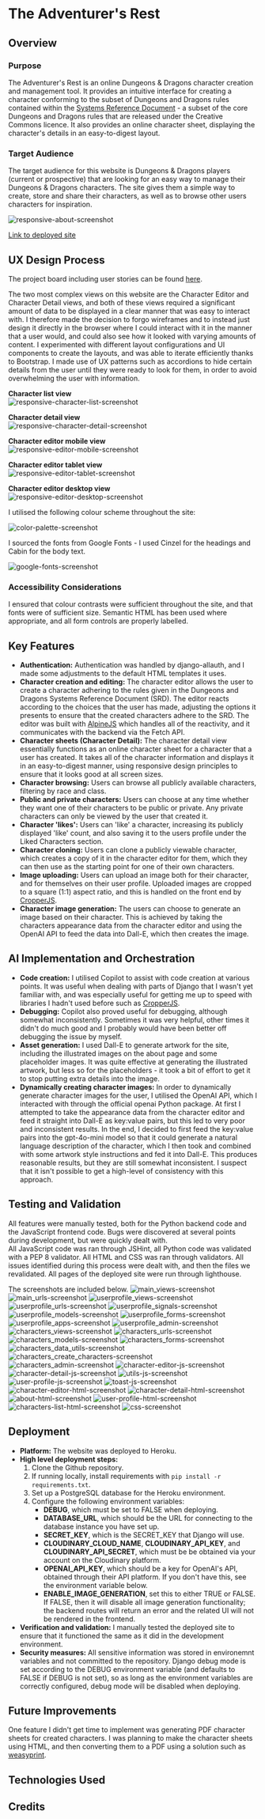 # The Adventurer's Rest

## Overview

### Purpose
The Adventurer's Rest is an online Dungeons & Dragons character creation and management tool. It provides an intuitive interface for creating a character conforming to the subset of Dungeons and Dragons rules contained within 
the [Systems Reference Document](https://www.dndbeyond.com/resources/1781-systems-reference-document-srd?srsltid=AfmBOooY4RPy4pqzFizxz7M8g6XqFSs6ig6Iiy24rGq_g1TwqeZZatup) - a subset of the core Dungeons and Dragons rules that are released under the Creative Commons licence.
It also provides an online character sheet, displaying the character's details in an easy-to-digest layout.


### Target Audience
The target audience for this website is Dungeons & Dragons players (current or prospective) that are looking for an easy way to manage their Dungeons & Dragons characters. The site gives them a simple way to create, store and share
their characters, as well as to browse other users characters for inspiration.

![responsive-about-screenshot](https://github.com/user-attachments/assets/230dd2b8-641f-4792-aca3-4ce81b8e0e07)


[Link to deployed site](https://dnd-character-creator-196a1c69fe18.herokuapp.com/)

## UX Design Process

The project board including user stories can be found [here](https://github.com/users/Adam-Campbell/projects/3).

The two most complex views on this website are the Character Editor and Character Detail views, and both of these views required a significant amount of data to be displayed in a clear manner that was easy to interact with. I therefore made the decision to forgo wireframes and to instead just design it directly in the browser where I could interact with it in the manner that a user would, and could also see how it looked with varying amounts of content. I experimented with different layout configurations and UI components to create the layouts, and was able to iterate efficiently thanks to Bootstrap. I made use of UX patterns such as accordions to hide certain details from the user until they were ready to look for them, in order to avoid overwhelming the user with information.

**Character list view**  
![responsive-character-list-screenshot](https://github.com/user-attachments/assets/bc68a95a-564d-41a7-aa95-2af6cbe05345)

**Character detail view**  
![responsive-character-detail-screenshot](https://github.com/user-attachments/assets/6c99020f-d077-4f8b-a82c-8364f1efb666)

**Character editor mobile view**  
![responsive-editor-mobile-screenshot](https://github.com/user-attachments/assets/ee25b4be-e6fd-418e-baa6-ecf17757725b)

**Character editor tablet view**  
![responsive-editor-tablet-screenshot](https://github.com/user-attachments/assets/536f2162-6439-4616-b4b1-ee60ae42e950)

**Character editor desktop view**  
![responsive-editor-desktop-screenshot](https://github.com/user-attachments/assets/32e053c0-bedd-4c13-bc3e-11da9d3bc95a)

I utilised the following colour scheme throughout the site:

![color-palette-screenshot](https://github.com/user-attachments/assets/14bf9b6a-cd1c-49a9-8e56-581d0cc81192)

I sourced the fonts from Google Fonts - I used Cinzel for the headings and Cabin for the body text.

![google-fonts-screenshot](https://github.com/user-attachments/assets/b73e4ab9-2d44-4a03-a8f8-3a2cb86a5e0f)

### Accessibility Considerations
I ensured that colour contrasts were sufficient throughout the site, and that fonts were of sufficient size. Semantic HTML has been used where appropriate, and all form controls are properly labelled. 



## Key Features

- **Authentication:** Authentication was handled by django-allauth, and I made some adjustments to the default HTML templates it uses.
- **Character creation and editing:** The character editor allows the user to create a character adhering to the rules given in the Dungeons and Dragons Systems Reference Document (SRD). The editor reacts according to the choices that the user has made, adjusting the options it presents to ensure that the created characters adhere to the SRD. The editor was built with [AlpineJS](https://alpinejs.dev/) which handles all of the reactivity, and it communicates with the backend via the Fetch API.
- **Character sheets (Character Detail):** The character detail view essentially functions as an online character sheet for a character that a user has created. It takes all of the character information and displays it in an easy-to-digest manner, using responsive design principles to ensure that it looks good at all screen sizes.
- **Character browsing:** Users can browse all publicly available characters, filtering by race and class.
- **Public and private characters:** Users can choose at any time whether they want one of their characters to be public or private. Any private characters can only be viewed by the user that created it.
- **Character 'likes':** Users can 'like' a character, increasing its publicly displayed 'like' count, and also saving it to the users profile under the Liked Characters section.
- **Character cloning:** Users can clone a publicly viewable character, which creates a copy of it in the character editor for them, which they can then use as the starting point for one of their own characters.
- **Image uploading:** Users can upload an image both for their character, and for themselves on their user profile. Uploaded images are cropped to a square (1:1) aspect ratio, and this is handled on the front end by [CropperJS](https://fengyuanchen.github.io/cropperjs/).
- **Character image generation:** The users can choose to generate an image based on their character. This is achieved by taking the characters appearance data from the character editor and using the OpenAI API to feed the data into Dall-E, which then creates the image.




## AI Implementation and Orchestration

- **Code creation:** I utilised Copilot to assist with code creation at various points. It was useful when dealing with parts of Django that I wasn't yet familiar with, and was especially useful for getting me up to speed with libraries I hadn't used before such as [CropperJS](https://fengyuanchen.github.io/cropperjs/).
- **Debugging:** Copilot also proved useful for debugging, although somewhat inconsistently. Sometimes it was very helpful, other times it didn't do much good and I probably would have been better off debugging the issue by myself.
- **Asset generation:** I used Dall-E to generate artwork for the site, including the illustrated images on the about page and some placeholder images. It was quite effective at generating the illustrated artwork, but less so for the placeholders - it took a bit of effort to get it to stop putting extra details into the image.
- **Dynamically creating character images:** In order to dynamically generate character images for the user, I utilised the OpenAI API, which I interacted with through the official openai Python package. At first I attempted to take the appearance data from the character editor and feed it straight into Dall-E as key:value pairs, but this led to very poor and inconsistent results. In the end, I decided to first feed the key:value pairs into the gpt-4o-mini model so that it could generate a natural language description of the character, which I then took and combined with some artwork style instructions and fed it into Dall-E. This produces reasonable results, but they are still somewhat inconsistent. I suspect that it isn't possible to get a high-level of consistency with this approach.





## Testing and Validation

All features were manually tested, both for the Python backend code and the JavaScript frontend code. Bugs were discovered at several points during development, but were quickly dealt with.  
All JavaScript code was ran through JSHint, all Python code was validated with a PEP 8 validator. All HTML and CSS was ran through validators. All issues identified during this process were dealt with, and then the files we revalidated. 
All pages of the deployed site were run through lighthouse.

The screenshots are included below.
![main_views-screenshot](https://github.com/user-attachments/assets/1bbe70a1-fd6e-4062-8ff4-d4401452d296)
![main_urls-screenshot](https://github.com/user-attachments/assets/a576da72-2114-463d-8f38-f25cc00247f3)
![userprofile_views-screenshot](https://github.com/user-attachments/assets/438703d0-9b71-454a-bb18-39d535e2a895)
![userprofile_urls-screenshot](https://github.com/user-attachments/assets/3a65f96a-353f-4094-911c-6b57dd4ea671)
![userprofile_signals-screenshot](https://github.com/user-attachments/assets/66c529b9-c492-4b8c-96b8-d2cb0196dd31)
![userprofile_models-screenshot](https://github.com/user-attachments/assets/c9f2f357-c661-41b5-a085-4efe6a0fd498)
![userprofile_forms-screenshot](https://github.com/user-attachments/assets/e789b7f2-80ae-4307-9d48-91d1b55261f6)
![userprofile_apps-screenshot](https://github.com/user-attachments/assets/f64c5ca5-3579-43cc-9960-646d847b8a71)
![userprofile_admin-screenshot](https://github.com/user-attachments/assets/bb221675-5160-46d7-a6f4-d5dcfa877218)
![characters_views-screenshot](https://github.com/user-attachments/assets/c6300971-7bb5-43eb-a9b9-f3b52c372e54)
![characters_urls-screenshot](https://github.com/user-attachments/assets/2090e7b0-10a0-400c-8c2e-02e4b0f45cf3)
![characters_models-screenshot](https://github.com/user-attachments/assets/bc084b33-be9d-43fa-abb5-09f18897f5eb)
![characters_forms-screenshot](https://github.com/user-attachments/assets/38c8bc25-bf56-4283-ad5b-7c8906261fd5)
![characters_data_utils-screenshot](https://github.com/user-attachments/assets/81ca28a3-f722-4edf-a9d9-b79ba1c05cd0)
![characters_create_characters-screenshot](https://github.com/user-attachments/assets/93e9f1ec-535b-44ba-b0dd-b073b84b2f82)
![characters_admin-screenshot](https://github.com/user-attachments/assets/7c479b26-d338-4874-a1ce-5259da35e3b7)
![character-editor-js-screenshot](https://github.com/user-attachments/assets/4a297e97-650e-4d9d-b9ae-ee52b27f49e9)
![character-detail-js-screenshot](https://github.com/user-attachments/assets/2c726737-d346-4108-bd62-337bd8d283e0)
![utils-js-screenshot](https://github.com/user-attachments/assets/d2604731-ec94-4fc8-9d8a-41323e823862)
![user-profile-js-screenshot](https://github.com/user-attachments/assets/43966d67-c10d-4956-8fb6-7f4b6361b0eb)
![toast-js-screenshot](https://github.com/user-attachments/assets/4b263dfe-07ef-418d-8794-932f51e4fcaf)
![character-editor-html-screenshot](https://github.com/user-attachments/assets/7d882c0e-3ad2-4c50-9f99-eea9b83cdc75)
![character-detail-html-screenshot](https://github.com/user-attachments/assets/7a077180-e3e8-48b2-8966-8898ae8f7443)
![about-html-screenshot](https://github.com/user-attachments/assets/19f98e1c-9c5d-4dc3-8a0d-77a22bb91b27)
![user-profile-html-screenshot](https://github.com/user-attachments/assets/7914ad55-f006-4cdf-b575-23d30af57563)
![characters-list-html-screenshot](https://github.com/user-attachments/assets/c1ca4859-f1b9-4b09-903c-ee0177b7cbec)
![css-screenshot](https://github.com/user-attachments/assets/1e4ea5f7-6598-4462-bb27-2c37bc8410c8)


## Deployment
- **Platform:** The website was deployed to Heroku.
- **High level deployment steps:**
  1. Clone the Github repository.
  2. If running locally, install requirements with `pip install -r requirements.txt`.
  3. Set up a PostgreSQL database for the Heroku environment.
  4. Configure the following environment variables:
      - **DEBUG**, which must be set to FALSE when deploying.
      - **DATABASE_URL**, which should be the URL for connecting to the database instance you have set up.
      - **SECRET_KEY**, which is the SECRET_KEY that Django will use.
      - **CLOUDINARY_CLOUD_NAME**, **CLOUDINARY_API_KEY**, and **CLOUDINARY_API_SECRET**, which must be be obtained via your account on the Cloudinary platform.
      - **OPENAI_API_KEY**, which should be a key for OpenAI's API, obtained through their API platform. If you don't have this, see the environment variable below.
      - **ENABLE_IMAGE_GENERATION**, set this to either TRUE or FALSE. If FALSE, then it will disable all image generation functionality; the backend routes will return an error and the related UI will not be rendered in the frontend.
- **Verification and validation:** I manually tested the deployed site to ensure that it functioned the same as it did in the development environment.
- **Security measures:** All sensitive information was stored in environemnt variables and not committed to the repository. Django debug mode is set according to the DEBUG environment variable (and defaults to FALSE if DEBUG is not set), so as long as the environment variables are correctly configured, debug mode will be disabled when deploying.



## Future Improvements
One feature I didn't get time to implement was generating PDF character sheets for created characters. I was planning to make the character sheets using HTML, and then converting them to a PDF using a solution such as [weasyprint](https://weasyprint.org/).


## Technologies Used


## Credits







